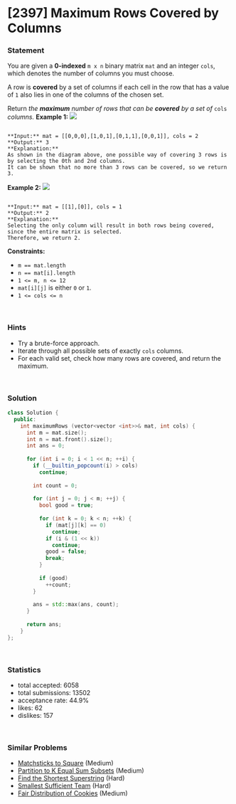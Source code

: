 # [2397] Maximum Rows Covered by Columns



### Statement

You are given a **0-indexed** `m x n` binary matrix `mat` and an integer `cols`, which denotes the number of columns you must choose.

A row is **covered** by a set of columns if each cell in the row that has a value of `1` also lies in one of the columns of the chosen set.

Return *the **maximum** number of rows that can be **covered** by a set of* `cols` *columns.*
**Example 1:**
**![](https://assets.leetcode.com/uploads/2022/07/14/rowscovered.png)**

```

**Input:** mat = [[0,0,0],[1,0,1],[0,1,1],[0,0,1]], cols = 2
**Output:** 3
**Explanation:**
As shown in the diagram above, one possible way of covering 3 rows is by selecting the 0th and 2nd columns.
It can be shown that no more than 3 rows can be covered, so we return 3.

```

**Example 2:**
**![](https://assets.leetcode.com/uploads/2022/07/14/rowscovered2.png)**

```

**Input:** mat = [[1],[0]], cols = 1
**Output:** 2
**Explanation:**
Selecting the only column will result in both rows being covered, since the entire matrix is selected.
Therefore, we return 2.

```

**Constraints:**
* `m == mat.length`
* `n == mat[i].length`
* `1 <= m, n <= 12`
* `mat[i][j]` is either `0` or `1`.
* `1 <= cols <= n`


<br>

### Hints

- Try a brute-force approach.
- Iterate through all possible sets of exactly <code>cols</code> columns.
- For each valid set, check how many rows are covered, and return the maximum.

<br>

### Solution

```cpp
class Solution {
  public:
    int maximumRows (vector<vector <int>>& mat, int cols) {
      int m = mat.size();
      int n = mat.front().size();
      int ans = 0;
      
      for (int i = 0; i < 1 << n; ++i) {
        if (__builtin_popcount(i) > cols)
          continue;
        
        int count = 0;
        
        for (int j = 0; j < m; ++j) {
          bool good = true;
          
          for (int k = 0; k < n; ++k) {
            if (mat[j][k] == 0)
              continue;
            if (i & (1 << k))
              continue;
            good = false;
            break;
          }
          
          if (good)
            ++count;
        }
        
        ans = std::max(ans, count);
      }
      
      return ans;
    }
};
```

<br>

### Statistics

- total accepted: 6058
- total submissions: 13502
- acceptance rate: 44.9%
- likes: 62
- dislikes: 157

<br>

### Similar Problems

- [Matchsticks to Square](https://leetcode.com/problems/matchsticks-to-square) (Medium)
- [Partition to K Equal Sum Subsets](https://leetcode.com/problems/partition-to-k-equal-sum-subsets) (Medium)
- [Find the Shortest Superstring](https://leetcode.com/problems/find-the-shortest-superstring) (Hard)
- [Smallest Sufficient Team](https://leetcode.com/problems/smallest-sufficient-team) (Hard)
- [Fair Distribution of Cookies](https://leetcode.com/problems/fair-distribution-of-cookies) (Medium)
